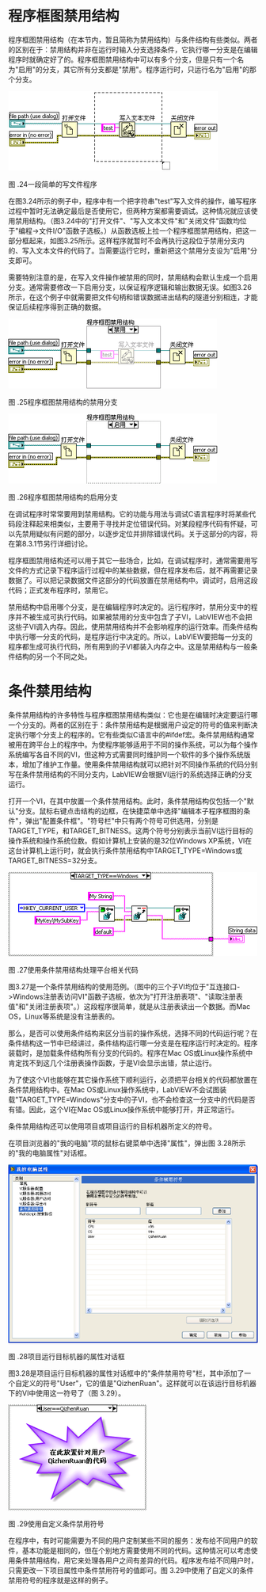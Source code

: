 # 程序框图禁用结构

程序框图禁用结构（在本节内，暂且简称为禁用结构）与条件结构有些类似。两者的区别在于：禁用结构并非在运行时输入分支选择条件，它执行哪一分支是在编辑程序时就确定好了的。程序框图禁用结构中可以有多个分支，但是只有一个名为"启用"的分支，其它所有分支都是"禁用"。程序运行时，只运行名为"启用"的那个分支。

![](images/image183.png)

图 .24一段简单的写文件程序

在图3.24所示的例子中，程序中有一个把字符串"test"写入文件的操作，编写程序过程中暂时无法确定最后是否使用它，但两种方案都需要调试。这种情况就应该使用禁用结构。（图3.24中的"打开文件"、"写入文本文件"和"关闭文件"函数均位于"编程-\>文件I/O"函数子选板。）从函数选板上拉一个程序框图禁用结构，把这一部分框起来，如图3.25所示。这样程序就暂时不会再执行这段位于禁用分支内的、写入文本文件的代码了。当需要运行它时，重新把这个禁用分支设为"启用"分支即可。

需要特别注意的是，在写入文件操作被禁用的同时，禁用结构会默认生成一个启用分支。通常需要修改一下启用分支，以保证程序逻辑和输出数据无误。如图3.26所示，在这个例子中就需要把文件句柄和错误数据进出结构的隧道分别相连，才能保证后续程序得到正确的数据。

![](images/image184.png)

图 .25程序框图禁用结构的禁用分支

![](images/image185.png)

图 .26程序框图禁用结构的启用分支

在调试程序时常常要用到禁用结构。它的功能与用法与调试C语言程序时将某些代码段注释起来相类似，主要用于寻找并定位错误代码。对某段程序代码有怀疑，可以先禁用疑似有问题的部分，以逐步定位并排除错误代码。关于这部分的内容，将在第8.3.1节另行详细讨论。

程序框图禁用结构还可以用于其它一些场合，比如，在调试程序时，通常需要用写文件的方式记录下程序运行过程中的某些数据，但在程序发布后，就不再需要记录数据了。可以把记录数据文件这部分的代码放置在禁用结构中。调试时，启用这段代码；正式发布程序时，禁用它。

禁用结构中启用哪个分支，是在编辑程序时决定的。运行程序时，禁用分支中的程序并不被生成可执行代码。如果被禁用的分支中包含了子VI，LabVIEW也不会把这些子VI调入内存。因此，使用禁用结构并不会影响程序的运行效率。而条件结构中执行哪一分支的代码，是程序运行中决定的。所以，LabVIEW要把每一分支的程序都生成可执行代码，所有用到的子VI都装入内存之中。这是禁用结构与一般条件结构的另一个不同之处。

# 条件禁用结构

条件禁用结构的许多特性与程序框图禁用结构类似：它也是在编辑时决定要运行哪一个分支的。两者的区别在于：条件禁用结构是根据用户设定的符号的值来判断决定执行哪个分支上的程序的。它有些类似C语言中的#ifdef宏。条件禁用结构通常被用在跨平台上的程序中。为使程序能够适用于不同的操作系统，可以为每个操作系统编写各自不同的VI，但这种方式需要同时维护同一个软件的多个操作系统版本，增加了维护工作量。使用条件禁用结构就可以把针对不同操作系统的代码分别写在条件禁用结构的不同分支内，LabVIEW会根据VI运行的系统选择正确的分支运行。

打开一个VI，在其中放置一个条件禁用结构。此时，条件禁用结构仅包括一个"默认"分支。鼠标右键点击结构的边框，在快捷菜单中选择"编辑本子程序框图的条件"，弹出"配置条件框"。"符号栏"中只有两个符号可供选用，分别是TARGET_TYPE，和TARGET_BITNESS。这两个符号分别表示当前VI运行目标的操作系统和操作系统位数。假如计算机上安装的是32位Windows
XP系统，VI在这台计算机上运行时，就会执行条件禁用结构中TARGET_TYPE=Windows或TARGET_BITNESS=32分支。

![](images/image186.png)

图 .27使用条件禁用结构处理平台相关代码

图3.27是一个条件禁用结构的使用范例。（图中的三个子VI均位于"互连接口-\>Windows注册表访问VI"函数子选板，依次为"打开注册表项"、"读取注册表值"和"关闭注册表项"。）这段程序很简单，就是从注册表读出一个数据。而Mac
OS，Linux等系统是没有注册表的。

那么，是否可以使用条件结构来区分当前的操作系统，选择不同的代码运行呢？在条件结构这一节中已经讲过，条件结构运行哪一分支是在程序运行时决定的。程序装载时，是加载条件结构所有分支的代码的。程序在Mac
OS或Linux操作系统中肯定找不到这几个注册表操作函数，于是VI会显示出错，禁止运行。

为了使这个VI也能够在其它操作系统下顺利运行，必须把平台相关的代码都放置在条件禁用结构中。在Mac
OS或Linux操作系统中，LabVIEW不会试图装载"TARGET_TYPE=Windows"分支中的子VI，也不会检查这一分支中的代码是否有错。因此，这个VI在Mac
OS或Linux操作系统中能够打开，并正常运行。

条件禁用结构还可以使用项目或项目运行的目标机器所定义的符号。

在项目浏览器的"我的电脑"项的鼠标右键菜单中选择"属性"，弹出图
3.28所示的"我的电脑属性"对话框。

![](images/image187.png)

图 .28项目运行目标机器的属性对话框

图3.28是项目运行目标机器的属性对话框中的"条件禁用符号"栏，其中添加了一个自定义的符号"User"，它的值是"QizhenRuan"。这样就可以在该运行目标机器下的VI中使用这一符号了（图
3.29）。

![](images/image188.png)

图 .29使用自定义条件禁用符号

在程序中，有时可能需要为不同的用户定制某些不同的服务：发布给不同用户的软件，基本功能是相同的，但在个别地方需要使用不同的代码。这种情况可以考虑使用条件禁用结构，用它来处理各用户之间有差异的代码。程序发布给不同用户时，只需更改一下项目属性中条件禁用符号的值即可。图
3.29中使用了自定义的条件禁用符号的程序就是这样的例子。
